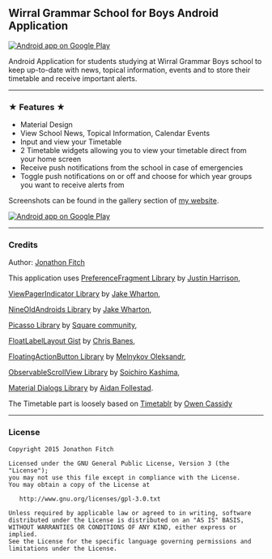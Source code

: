 ## Wirral Grammar School for Boys Android Application

<a href="https://play.google.com/store/apps/details?id=com.jonny.wgsb.material" target="_blank">
	<img alt="Android app on Google Play" src="https://raw.github.com/JonnyXDA/WGSB/master/art/WGSB-Feature.png" />
</a>

Android Application for students studying at Wirral Grammar Boys school to keep up-to-date with news, topical information, events and to store their timetable and receive important alerts.

---
### ★ Features ★

- Material Design
- View School News, Topical Information, Calendar Events
- Input and view your Timetable
- 2 Timetable widgets allowing you to view your timetable direct from your home screen
- Receive push notifications from the school in case of emergencies
- Toggle push notifications on or off and choose for which year groups you want to receive alerts from

Screenshots can be found in the gallery section of [my website](http://jonathonfitch.com).

<a href="https://play.google.com/store/apps/details?id=com.jonny.wgsb.material">
	<img alt="Android app on Google Play" src="https://developer.android.com/images/brand/en_app_rgb_wo_60.png" />
</a>

---
### Credits

Author: [Jonathon Fitch](https://github.com/JonnyXDA)

This application uses [PreferenceFragment Library](https://github.com/justinharrison/android-support-v4-preferencefragment/) by [Justin Harrison](https://github.com/justinharrison),

[ViewPagerIndicator Library](https://github.com/JakeWharton/Android-ViewPagerIndicator/) by [Jake Wharton](https://github.com/JakeWharton),

[NineOldAndroids Library](https://github.com/JakeWharton/NineOldAndroids/) by [Jake Wharton](https://github.com/JakeWharton),

[Picasso Library](https://github.com/square/picasso/) by [Square community](https://github.com/square),

[FloatLabelLayout Gist](https://gist.github.com/chrisbanes/11247418) by [Chris Banes](https://gist.github.com/chrisbanes),

[FloatingActionButton Library](https://github.com/makovkastar/FloatingActionButton) by [Melnykov Oleksandr](https://github.com/makovkastar),

[ObservableScrollView Library](https://github.com/ksoichiro/Android-ObservableScrollView/) by [Soichiro Kashima](https://github.com/ksoichiro),

[Material Dialogs Library](https://github.com/afollestad/material-dialogs/) by [Aidan Follestad](https://github.com/afollestad).

The Timetable part is loosely based on [Timetablr](https://bitbucket.org/ravrahn/timetable) by [Owen Cassidy](https://github.com/ravrahn)

---
### License

    Copyright 2015 Jonathon Fitch

    Licensed under the GNU General Public License, Version 3 (the "License");
    you may not use this file except in compliance with the License.
    You may obtain a copy of the License at

       http://www.gnu.org/licenses/gpl-3.0.txt

    Unless required by applicable law or agreed to in writing, software
    distributed under the License is distributed on an "AS IS" BASIS,
    WITHOUT WARRANTIES OR CONDITIONS OF ANY KIND, either express or implied.
    See the License for the specific language governing permissions and
    limitations under the License.